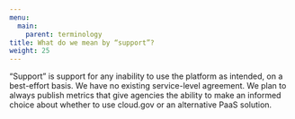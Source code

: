 ```yaml
---
menu:
  main:
    parent: terminology
title: What do we mean by “support”?
weight: 25
---
```


“Support” is support for any inability to use the platform as intended, on a best-effort basis. We have no existing service-level agreement. We plan to always publish metrics that give agencies the ability to make an informed choice about whether to use cloud.gov or an alternative PaaS solution.
